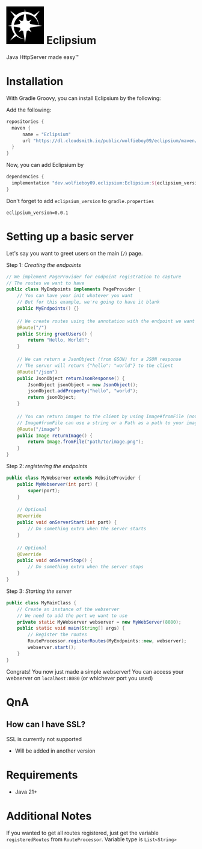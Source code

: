 <h1><img src="icon.png" alt="Eclipsium Icon" width=100 height=100 /> Eclipsium</h1>
Java HttpServer made easy™

# Installation
With Gradle Groovy, you can install Eclipsium by the following:

Add the following:
```groovy
repositories {
  maven {
      name = "Eclipsium" 
      url "https://dl.cloudsmith.io/public/wolfieboy09/eclipsium/maven/"
  }
}
```

Now, you can add Eclipsium by
```groovy
dependencies {
  implementation "dev.wolfieboy09.eclipsium:Eclipsium:${eclipsium_version}"
}
```

Don't forget to add `eclipsium_version` to `gradle.properties`
```properties
eclipsium_version=0.0.1
```

# Setting up a basic server
Let's say you want to greet users on the main (`/`) page.

Step 1:
*Creating the endpoints*

```java
// We implement PageProvider for endpoint registration to capture
// The routes we want to have
public class MyEndpoints implements PageProvider {
    // You can have your init whatever you want
    // But for this example, we're going to have it blank
    public MyEndpoints() {}
    
    // We create routes using the annotation with the endpoint we want
    @Route("/")
    public String greetUsers() {
        return "Hello, World!";
    }
    
    // We can return a JsonObject (from GSON) for a JSON response
    // The server will return {"hello": "world"} to the client
    @Route("/json")
    public JsonObject returnJsonResponse() {
        JsonObject jsonObject = new JsonObject();
        jsonObject.addProperty("hello", "world");
        return jsonObject;
    }

    // You can return images to the client by using Image#fromFile (not the java.awt version)
    // Image#fromFile can use a string or a Path as a path to your image.
    @Route("/image")
    public Image returnImage() {
        return Image.fromFile("path/to/image.png");
    }
}

```

Step 2:
*registering the endpoints*

```java
public class MyWebserver extends WebsiteProvider {
    public MyWebserver(int port) {
        super(port);
    }
    
    // Optional
    @Override
    public void onServerStart(int port) {
        // Do something extra when the server starts
    }

    // Optional
    @Override
    public void onServerStop() {
        // Do something extra when the server stops
    }
}
```

Step 3:
*Starting the server*

```java
public class MyMainClass {
    // Create an instance of the webserver
    // We need to add the port we want to use
    private static MyWebserver webserver = new MyWebServer(8080);
    public static void main(String[] args) {
        // Register the routes
        RouteProcessor.registerRoutes(MyEndpoints::new, webserver);
        webserver.start();
    }
}
```

Congrats! You now just made a simple webserver!
You can access your webserver on `localhost:8080` (or whichever port you used)


# QnA
## How can I have SSL?
SSL is currently not supported
* Will be added in another version

# Requirements
* Java 21+

# Additional Notes
If you wanted to get all routes registered, just get the variable `registeredRoutes` from `RouteProcessor`. Variable type is `List<String>`
